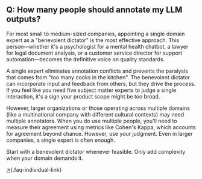 ## Q: How many people should annotate my LLM outputs?

For most small to medium-sized companies, appointing a single domain expert as a "benevolent dictator" is the most effective approach. This person—whether it's a psychologist for a mental health chatbot, a lawyer for legal document analysis, or a customer service director for support automation—becomes the definitive voice on quality standards. 

A single expert eliminates annotation conflicts and prevents the paralysis that comes from "too many cooks in the kitchen". The benevolent dictator can incorporate input and feedback from others, but they drive the process. If you feel like you need five subject matter experts to judge a single interaction, it's a sign your product scope might be too broad. 

However, larger organizations or those operating across multiple domains (like a multinational company with different cultural contexts) may need multiple annotators. When you do use multiple people, you'll need to measure their agreement using metrics like Cohen's Kappa, which accounts for agreement beyond chance. However, use your judgment. Even in larger companies, a single expert is often enough.

Start with a benevolent dictator whenever feasible. Only add complexity when your domain demands it.

[↗](/blog/posts/evals-faq/how-many-people-should-annotate-my-llm-outputs.html){.faq-individual-link}